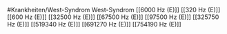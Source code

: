 #Krankheiten/West-Syndrom
West-Syndrom
[[6000 Hz (E)]]
[[320 Hz (E)]]
[[600 Hz (E)]]
[[32500 Hz (E)]]
[[67500 Hz (E)]]
[[97500 Hz (E)]]
[[325750 Hz (E)]]
[[519340 Hz (E)]]
[[691270 Hz (E)]]
[[754190 Hz (E)]]